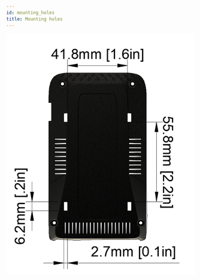 ```yaml
---
id: mounting_holes
title: Mounting holes
---
```




![Mounting holes](/img/hardware/gen_3.5/mounting_holes.png)